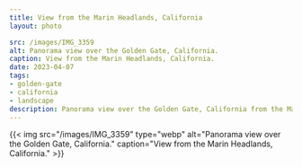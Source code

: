 ```yaml
---
title: View from the Marin Headlands, California
layout: photo

src: /images/IMG_3359
alt: Panorama view over the Golden Gate, California.
caption: View from the Marin Headlands, California.
date: 2023-04-07
tags:
- golden-gate
- california
- landscape
description: Panorama view over the Golden Gate, California from the Marin Headlands.
---
```


{{< img src="/images/IMG_3359" type="webp" alt="Panorama view over the Golden Gate, California." caption="View from the Marin Headlands, California." >}}
